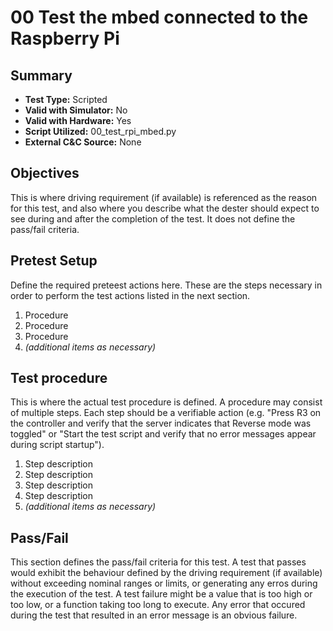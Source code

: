 # 00 Test the mbed connected to the Raspberry Pi

## Summary

* **Test Type:**            Scripted
* **Valid with Simulator:** No
* **Valid with Hardware:**  Yes
* **Script Utilized:**      00_test_rpi_mbed.py
* **External C&C Source:**  None

## Objectives

This is where driving requirement (if available) is referenced as the reason for this test, and also where you describe what the dester should expect to see during and after the completion of the test. It does not define the pass/fail criteria.

## Pretest Setup

Define the required preteest actions here. These are the steps necessary in order to perform the test actions listed in the next section.

1. Procedure
2. Procedure
3. Procedure
4. *(additional items as necessary)*

## Test procedure

This is where the actual test procedure is defined. A procedure may consist of multiple steps. Each step should be a verifiable action (e.g. "Press R3 on the controller and verify that the server indicates that Reverse mode was toggled" or "Start the test script and verify that no error messages appear during script startup").

1. Step description
2. Step description
3. Step description
4. Step description
5. *(additional items as necessary)*

## Pass/Fail

This section defines the pass/fail criteria for this test. A test that passes would exhibit the behaviour defined by the driving requirement (if available) without exceeding nominal ranges or limits, or generating any erros during the execution of the test. A test failure might be a value that is too high or too low, or a function taking too long to execute. Any error that occured during the test that resulted in an error message is an obvious failure.
